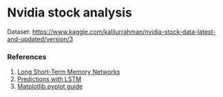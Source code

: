 # Nvidia stock analysis

Dataset: https://www.kaggle.com/kalilurrahman/nvidia-stock-data-latest-and-updated/version/3

### References
1. [Long Short-Term Memory Networks](https://machinelearningmastery.com/gentle-introduction-long-short-term-memory-networks-experts/)
2. [Predictions with LSTM](https://www.datacamp.com/community/tutorials/lstm-python-stock-market)
3. [Matplotlib.pyplot guide](matplotlib.pyplot)
